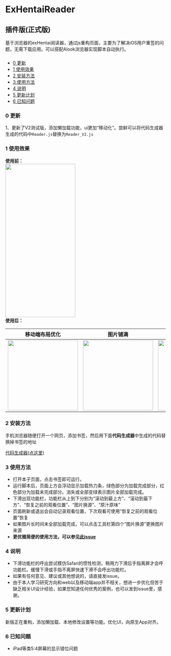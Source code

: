 # ExHentaiReader  
## 插件版(正式版)  
基于浏览器的exHentai阅读器，通过js重构页面，主要为了解决iOS用户重签的问题，无需下载应用。可以搭配Alook浏览器实现脚本自动执行。
###
* [0 更新](#0-更新)  
* [1 使用效果](#1-使用效果)  
* [2 安装方法](#2-安装方法)  
* [3 使用方法](#3-使用方法)  
* [4 说明](#4-说明)
* [5 更新计划](#5-更新计划)
* [6 已知问题](#6-已知问题)  


### 0 更新  
1、更新了V2测试版，添加懒加载功能，ui更加“移动化”。尝鲜可以将代码生成器生成的代码中```Reader.js```替换为```Reader_V2.js```

### 1 使用效果
**使用前：**  
<img align=center src='https://raw.githubusercontent.com/manakanemu/ExHentaiReader/master/describe/1.jpg' width='220px' height='480px'>  
**使用后：**  

|移动端布局优化|图片铺满|下滑功能栏|标签翻译|
|-------|---------|--------|------------|
|<img src='https://raw.githubusercontent.com/manakanemu/ExHentaiReader/master/describe/2.jpg' width='220px'>|<img src='https://raw.githubusercontent.com/manakanemu/ExHentaiReader/master/describe/3.jpg' width='220px'>|<img src='https://raw.githubusercontent.com/manakanemu/ExHentaiReader/master/describe/4.jpg' width='220px'>|<img src='https://raw.githubusercontent.com/manakanemu/ExHentaiReader/master/describe/5.jpg' width='220px'>|


### 2 安装方法  
手机浏览器随便打开一个网页，添加书签，然后用下面**代码生成器**中生成的代码替换掉书签的地址

[代码生成器(点这里)](https://manakanemu.github.io/ExHentaiReader/)  
  
### 3 使用方法
* 打开本子页面，点击书签即可运行。  
* 运行脚本后，页面上方会浮动显示加载热力条，绿色部分为加载完成部分，红色部分为加载未完成部分。消失或全部变绿表示图片全部加载完成。
* 下滑出现功能栏，功能栏从上到下分别为“滚动到最上方”、“滚动到最下方”、“恢复之前的观看位置”、“图片换源”、“原汁原味”
* 页面刷新或退出会自动记录观看位置，下次观看可使用“恢复之前的观看位置”恢复
* 如果图片长时间未全部加载完成，可以点击工具栏第四个“图片换源”更换图片来源
* **更优雅简便的使用方法，可以参见[此issue](https://github.com/manakanemu/ExHentaiReader/issues/2)**



### 4 说明
* 下滑功能栏的呼出尝试模仿Safari的惯性检测，稍用力下滑后手指离屏才会呼功能栏。缓慢下滑或手指不离屏快速下滑不会呼出功能栏。
* 如果有任何意见、建议或其他想说的，请直接发issue。  
* 由于本人学习研究方向和web以及移动端app并不相关，想进一步优化但苦于缺乏相关UI设计经验，如果您知道任何优秀的案例，也可以发到issue里，感谢。

### 5 更新计划
新版正在重构，添加懒加载、本地修改设置等功能。优化UI，向原生App对齐。
### 6 已知问题
*  iPad等类5:4屏幕的显示错位问题

